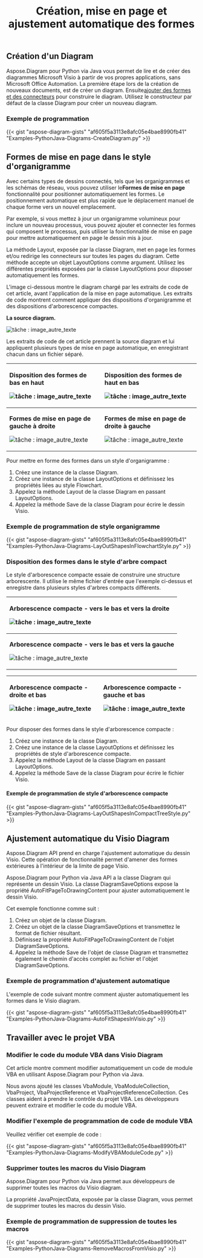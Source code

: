 ﻿---
title: Création, mise en page et ajustement automatique des formes
type: docs
weight: 10
url: /fr/python-java/create-layout-and-auto-fit-shapes/
---
## **Création d'un Diagram**
 Aspose.Diagram pour Python via Java vous permet de lire et de créer des diagrammes Microsoft Visio à partir de vos propres applications, sans Microsoft Office Automation. La première étape lors de la création de nouveaux documents, est de créer un diagram. Ensuite[ajouter des formes et des connecteurs](/diagram/fr/python-java/add-and-connect-visio-shapes/) pour construire le diagram. Utilisez le constructeur par défaut de la classe Diagram pour créer un nouveau diagram.
### **Exemple de programmation**
{{< gist "aspose-diagram-gists" "af605f5a3113e8afc05e4bae8990fb41" "Examples-PythonJava-Diagrams-CreateDiagram.py" >}}
## **Formes de mise en page dans le style d'organigramme**
 Avec certains types de dessins connectés, tels que les organigrammes et les schémas de réseau, vous pouvez utiliser le**Formes de mise en page** fonctionnalité pour positionner automatiquement les formes. Le positionnement automatique est plus rapide que le déplacement manuel de chaque forme vers un nouvel emplacement.

Par exemple, si vous mettez à jour un organigramme volumineux pour inclure un nouveau processus, vous pouvez ajouter et connecter les formes qui composent le processus, puis utiliser la fonctionnalité de mise en page pour mettre automatiquement en page le dessin mis à jour.

La méthode Layout, exposée par la classe Diagram, met en page les formes et/ou redirige les connecteurs sur toutes les pages du diagram. Cette méthode accepte un objet LayoutOptions comme argument. Utilisez les différentes propriétés exposées par la classe LayoutOptions pour disposer automatiquement les formes.

L'image ci-dessous montre le diagram chargé par les extraits de code de cet article, avant l'application de la mise en page automatique. Les extraits de code montrent comment appliquer des dispositions d'organigramme et des dispositions d'arborescence compactes.

**La source diagram.** 

![tâche : image_autre_texte](create-layout-and-auto-fit-shapes_1.png)

Les extraits de code de cet article prennent la source diagram et lui appliquent plusieurs types de mise en page automatique, en enregistrant chacun dans un fichier séparé.

|<p>**Disposition des formes de bas en haut** </p><p>![tâche : image_autre_texte](create-layout-and-auto-fit-shapes_2.png)</p>|<p>**Disposition des formes de haut en bas** </p><p>![tâche : image_autre_texte](create-layout-and-auto-fit-shapes_3.png)</p>|
|:- |:- |
|<p>**Formes de mise en page de gauche à droite** </p><p>![tâche : image_autre_texte](create-layout-and-auto-fit-shapes_4.png)</p>|<p>**Formes de mise en page de droite à gauche** </p><p>![tâche : image_autre_texte](create-layout-and-auto-fit-shapes_5.png)</p>|
Pour mettre en forme des formes dans un style d'organigramme :

1. Créez une instance de la classe Diagram.
1. Créez une instance de la classe LayoutOptions et définissez les propriétés liées au style Flowchart.
1. Appelez la méthode Layout de la classe Diagram en passant LayoutOptions.
1. Appelez la méthode Save de la classe Diagram pour écrire le dessin Visio.
### **Exemple de programmation de style organigramme**
{{< gist "aspose-diagram-gists" "af605f5a3113e8afc05e4bae8990fb41" "Examples-PythonJava-Diagrams-LayOutShapesInFlowchartStyle.py" >}}
### **Disposition des formes dans le style d'arbre compact**
Le style d'arborescence compacte essaie de construire une structure arborescente. Il utilise le même fichier d'entrée que l'exemple ci-dessus et enregistre dans plusieurs styles d'arbres compacts différents.

|<p>**Arborescence compacte - vers le bas et vers la droite** </p><p>![tâche : image_autre_texte](create-layout-and-auto-fit-shapes_6.png)</p>|
|:- |
|<p>**Arborescence compacte - vers le bas et vers la gauche** </p><p>![tâche : image_autre_texte](create-layout-and-auto-fit-shapes_7.png)</p>|


|<p>**Arborescence compacte - droite et bas** </p><p>![tâche : image_autre_texte](create-layout-and-auto-fit-shapes_8.png)</p>|<p>**Arborescence compacte - gauche et bas** </p><p>![tâche : image_autre_texte](create-layout-and-auto-fit-shapes_9.png)</p>|
|:- |:- |
Pour disposer des formes dans le style d'arborescence compacte :

1. Créez une instance de la classe Diagram.
1. Créez une instance de la classe LayoutOptions et définissez les propriétés de style d'arborescence compacte.
1. Appelez la méthode Layout de la classe Diagram en passant LayoutOptions.
1. Appelez la méthode Save de la classe Diagram pour écrire le fichier Visio.
#### **Exemple de programmation de style d'arborescence compacte**
{{< gist "aspose-diagram-gists" "af605f5a3113e8afc05e4bae8990fb41" "Examples-PythonJava-Diagrams-LayOutShapesInCompactTreeStyle.py" >}}
## **Ajustement automatique du Visio Diagram**
Aspose.Diagram API prend en charge l'ajustement automatique du dessin Visio. Cette opération de fonctionnalité permet d'amener des formes extérieures à l'intérieur de la limite de page Visio.

Aspose.Diagram pour Python via Java API a la classe Diagram qui représente un dessin Visio. La classe DiagramSaveOptions expose la propriété AutoFitPageToDrawingContent pour ajuster automatiquement le dessin Visio.

Cet exemple fonctionne comme suit :

1. Créez un objet de la classe Diagram.
1. Créez un objet de la classe DiagramSaveOptions et transmettez le format de fichier résultant.
1. Définissez la propriété AutoFitPageToDrawingContent de l'objet DiagramSaveOptions.
1. Appelez la méthode Save de l'objet de classe Diagram et transmettez également le chemin d'accès complet au fichier et l'objet DiagramSaveOptions.
### **Exemple de programmation d'ajustement automatique**
L'exemple de code suivant montre comment ajuster automatiquement les formes dans le Visio diagram.

{{< gist "aspose-diagram-gists" "af605f5a3113e8afc05e4bae8990fb41" "Examples-PythonJava-Diagrams-AutoFitShapesInVisio.py" >}}
## **Travailler avec le projet VBA**
### **Modifier le code du module VBA dans Visio Diagram**
Cet article montre comment modifier automatiquement un code de module VBA en utilisant Aspose.Diagram pour Python via Java.

Nous avons ajouté les classes VbaModule, VbaModuleCollection, VbaProject, VbaProjectReference et VbaProjectReferenceCollection. Ces classes aident à prendre le contrôle du projet VBA. Les développeurs peuvent extraire et modifier le code du module VBA.
### **Modifier l'exemple de programmation de code de module VBA**
Veuillez vérifier cet exemple de code :

{{< gist "aspose-diagram-gists" "af605f5a3113e8afc05e4bae8990fb41" "Examples-PythonJava-Diagrams-ModifyVBAModuleCode.py" >}}
### **Supprimer toutes les macros du Visio Diagram**
Aspose.Diagram pour Python via Java permet aux développeurs de supprimer toutes les macros du Visio diagram.

La propriété JavaProjectData, exposée par la classe Diagram, vous permet de supprimer toutes les macros du dessin Visio.
### **Exemple de programmation de suppression de toutes les macros**
{{< gist "aspose-diagram-gists" "af605f5a3113e8afc05e4bae8990fb41" "Examples-PythonJava-Diagrams-RemoveMacrosFromVisio.py" >}}

